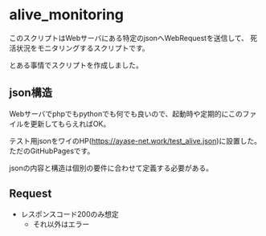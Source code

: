 # alive_monitoring

このスクリプトはWebサーバにある特定のjsonへWebRequestを送信して、
死活状況をモニタリングするスクリプトです。

とある事情でスクリプトを作成しました。

## json構造

Webサーバでphpでもpythonでも何でも良いので、起動時や定期的にこのファイルを更新してもらえればOK。

テスト用jsonをワイのHP(https://ayase-net.work/test_alive.json)に設置した。
ただのGitHubPagesです。

jsonの内容と構造は個別の要件に合わせて定義する必要がある。

## Request

- レスポンスコード200のみ想定
  - それ以外はエラー